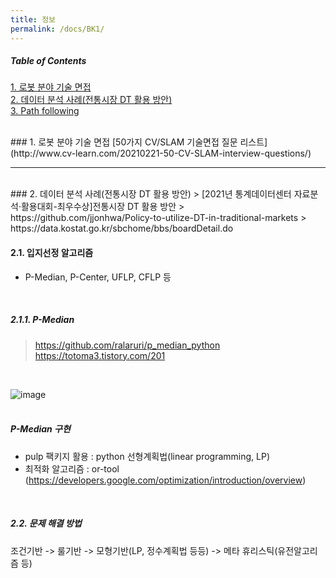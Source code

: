 ```yaml
---
title: 정보
permalink: /docs/BK1/
---
```


##### Table of Contents  
[1. 로봇 분야 기술 면접](#first)  
[2. 데이터 분석 사례(전통시장 DT 활용 방안)](#second)  
[3. Path following](#pathFollowing)  

<br>  
<a name="first" /> 
### 1. 로봇 분야 기술 면접  
[50가지 CV/SLAM 기술면접 질문 리스트](http://www.cv-learn.com/20210221-50-CV-SLAM-interview-questions/)  
<br>  

-------------  
<br>  

<a name="second" /> 
### 2. 데이터 분석 사례(전통시장 DT 활용 방안)  
> [2021년 통계데이터센터 자료분석·활용대회-최우수상]전통시장 DT 활용 방안  
> https://github.com/jjonhwa/Policy-to-utilize-DT-in-traditional-markets  
> https://data.kostat.go.kr/sbchome/bbs/boardDetail.do  
<br>  

#### 2.1. 입지선정 알고리즘  
- P-Median, P-Center, UFLP, CFLP 등  
<br>  

##### 2.1.1. P-Median  
> https://github.com/ralaruri/p_median_python  
> https://totoma3.tistory.com/201  
<br>  

![image](https://user-images.githubusercontent.com/57220434/170046076-117c4017-6985-4bdf-84ca-6c18c6eeede0.png)  
<br>  

##### P-Median 구현  
- pulp 팩키지 활용 : python 선형계획법(linear programming, LP)  
- 최적화 알고리즘 : or-tool (https://developers.google.com/optimization/introduction/overview)  
<br>

##### 2.2. 문제 해결 방법  
조건기반 -> 룰기반 -> 모형기반(LP, 정수계획법 등등) -> 메타 휴리스틱(유전알고리즘 등)  
<br>


